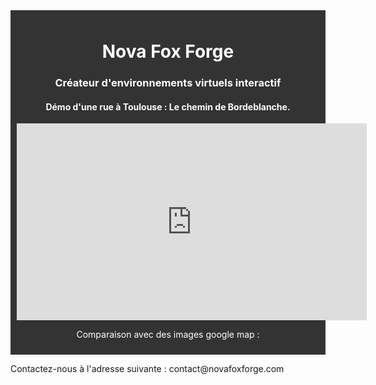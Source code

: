 <div style="background-color: #333; color: white; padding: 10px; text-align: center;">
  
  # Nova Fox Forge
  
  ### Créateur d'environnements virtuels interactif
  
  #### Démo d'une rue à Toulouse : Le chemin de Bordeblanche.
  
  <iframe width="560" height="315" src="https://www.youtube.com/embed/UpyYIodLcPE?si=YIFNjIVEpaV5G7qI" title="YouTube video player" frameborder="0" allow="accelerometer; autoplay; clipboard-write; encrypted-media;       gyroscope; picture-in-picture; web-share" allowfullscreen></iframe>
  
  Comparaison avec des images google map :
  
</div>

<p>Contactez-nous à l'adresse suivante : contact@novafoxforge.com </p>

